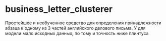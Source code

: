 # business_letter_clusterer
Простейшее и необученное средство для определения принадлежности абзаца к одному из 3 частей английского делового письма. У для модели мало исходных данных, по тому и точность ниже плинтуса
